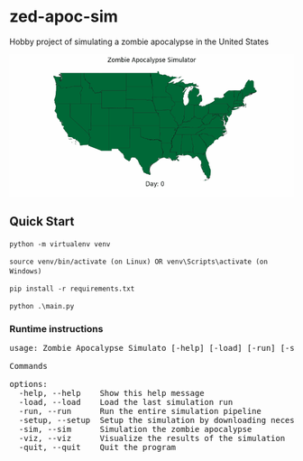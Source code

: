 # zed-apoc-sim
Hobby project of simulating a zombie apocalypse in the United States

![](demo.gif)

## Quick Start
`python -m virtualenv venv`

`source venv/bin/activate (on Linux) OR venv\Scripts\activate (on Windows)`

`pip install -r requirements.txt`

`python .\main.py`

### Runtime instructions
<pre>
usage: Zombie Apocalypse Simulato [-help] [-load] [-run] [-setup] [-sim] [-viz] [-quit]

Commands

options:
  -help, --help    Show this help message
  -load, --load    Load the last simulation run
  -run, --run      Run the entire simulation pipeline
  -setup, --setup  Setup the simulation by downloading necessary files
  -sim, --sim      Simulation the zombie apocalypse
  -viz, --viz      Visualize the results of the simulation
  -quit, --quit    Quit the program
  </pre>